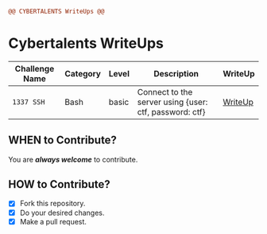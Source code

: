```diff
@@ CYBERTALENTS WriteUps @@
```
# Cybertalents WriteUps

| Challenge Name | Category | Level | Description | WriteUp |
| -------------- | -------- | ----- |------------ |-------- |
| `1337 SSH` | Bash | basic | Connect to the server using {user: ctf, password: ctf} | [WriteUp](https://github.com/pie972/Cybertalents/blob/main/Linux%20Essentials/1-Operating%20System%20Introduction/Challenges/1337_SSH.md) |

## WHEN to Contribute? ##
You are ***always welcome*** to contribute.

## HOW to Contribute? ##
- [x] Fork this repository.
- [x] Do your desired changes.
- [x] Make a pull request.
